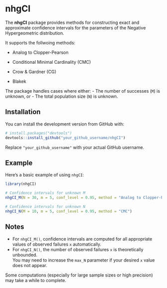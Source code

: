 
<!-- README.md is generated from README.Rmd. Please edit that file -->

# nhgCI

<!-- badges: start -->
<!-- badges: end -->

The **nhgCI** package provides methods for constructing exact and
approximate confidence intervals for the parameters of the Negative
Hypergeometric distribution.

It supports the follwoing methods:

- Analog to Clopper-Pearson

- Conditional Minimal Cardinality (CMC)

- Crow & Gardner (CG)

- Blakek

The package handles cases where either: - The number of successes (`M`)
is unknown, or - The total population size (`N`) is unknown.

## Installation

You can install the development version from GitHub with:

``` r
# install.packages("devtools")
devtools::install_github("your_github_username/nhgCI")
```

Replace `"your_github_username"` with your actual GitHub username.

## Example

Here’s a basic example of using `nhgCI`:

``` r
library(nhgCI)

# Confidence intervals for unknown M
nhgCI_M(N = 30, m = 5, conf_level = 0.95, method = "Analog to Clopper-Pearson")

# Confidence intervals for unknown N
nhgCI_N(M = 10, m = 5, conf_level = 0.95, method = "CMC")
```

## Notes

- For `nhgCI_M()`, confidence intervals are computed for all appropriate
  values of observed failures `x` automatically.
- For `nhgCI_N()`, the number of observed failures `x` is theoretically
  unbounded.  
  You may need to increase the `max_N` parameter if your desired `x`
  value does not appear.

Some computations (especially for large sample sizes or high precision)
may take a while to complete.
